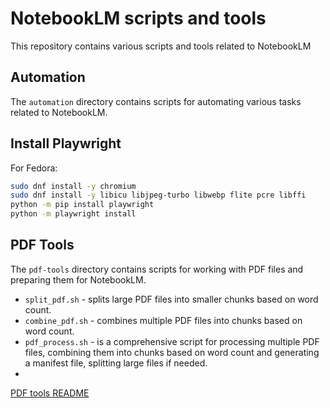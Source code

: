 # NotebookLM scripts and tools

This repository contains various scripts and tools related to NotebookLM

## Automation

The `automation` directory contains scripts for automating various tasks related to NotebookLM.

## Install Playwright

For Fedora:

```bash
sudo dnf install -y chromium
sudo dnf install -y libicu libjpeg-turbo libwebp flite pcre libffi
python -m pip install playwright
python -m playwright install
```

## PDF Tools

The `pdf-tools` directory contains scripts for working with PDF files and preparing them for NotebookLM.

* `split_pdf.sh` - splits large PDF files into smaller chunks based on word count.
* `combine_pdf.sh` - combines multiple PDF files into chunks based on word count.
* `pdf_process.sh` - is a comprehensive script for processing multiple PDF files, combining them into chunks based on word count and generating a manifest file, splitting large files if needed.
* 
[PDF tools README](pdf-tools/README.md)
